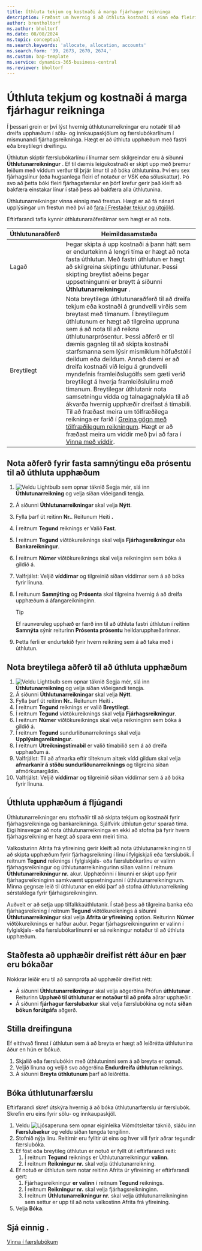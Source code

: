 ```yaml
---
title: Úthluta tekjum og kostnaði á marga fjárhagur reikninga
description: Fræðast um hvernig á að úthluta kostnaði á einn eða fleiri reikninga í fjárhagur.
author: brentholtorf
ms.author: bholtorf
ms.date: 08/08/2024
ms.topic: conceptual
ms.search.keywords: 'allocate, allocation, accounts'
ms.search.form: '39, 2673, 2670, 2674,'
ms.custom: bap-template
ms.service: dynamics-365-business-central
ms.reviewer: bholtorf
---
```


# Úthluta tekjum og kostnaði á marga fjárhagur reikninga

Í þessari grein er því lýst hvernig úthlutunarreikningar eru notaðir til að dreifa upphæðum í sölu- og innkaupaskjölum og færslubókarlínum í mismunandi fjárhagsreikninga. Hægt er að úthluta upphæðum með fastri eða breytilegri dreifingu.  

Úthlutun skiptir færslubókarlínu í línurnar sem skilgreindar eru á síðunni **Úthlutunarreikningur** . Ef til dæmis leigukostnaði er skipt upp með þremur leiðum með víddum verður til þrjár línur til að bóka úthlutunina. Því eru sex fjárhagslínur (eða hugsanlega fleiri ef notaður er VSK eða söluskattur). Þó svo að þetta bóki fleiri fjárhagsfærslur en þörf krefur gerir það kleift að bakfæra einstakar línur í stað þess að bakfæra alla úthlutunina.

Úthlutunarreikningar vinna einnig með frestun. Hægt er að fá nánari upplýsingar um frestun með því að [fara í Frestaðar tekjur og útgjöld](finance-how-defer-revenue-expenses.md).

Eftirfarandi tafla kynnir úthlutunaraðferðirnar sem hægt er að nota.

|Úthlutunaraðferð  |Heimildasamstæða  |
|---------|---------|
|Lagað     | Þegar skipta á upp kostnaði á þann hátt sem er endurtekinn á lengri tíma er hægt að nota fasta úthlutun. Með fastri úthlutun er hægt að skilgreina skiptingu úthlutunar. Þessi skipting breytist aðeins þegar uppsetningunni er breytt á síðunni **Úthlutunarreikningur** .        |
|Breytilegt     | Nota breytilega úthlutunaraðferð til að dreifa tekjum eða kostnaði á grundvelli virðis sem breytast með tímanum. Í breytilegum úthlutunum er hægt að tilgreina uppruna sem á að nota til að reikna úthlutunarprósentur. Þessi aðferð er til dæmis gagnleg til að skipta kostnaði starfsmanna sem lýsir mismiklum höfuðstól í deildum eða deildum. Annað dæmi er að dreifa kostnaði við leigu á grundvelli myndefnis framleiðslugólfs sem gæti verið breytilegt á hverja framleiðslulínu með tímanum. Breytilegar úthlutanir nota samsetningu vídda og talnagagnalykla til að ákvarða hvernig upphæðir dreifast á tímabili. Til að fræðast meira um tölfræðilega reikninga er farið í [Greina gögn með tölfræðilegum reikningum](bi-use-statistical-accounts.md). Hægt er að fræðast meira um víddir með því að fara í [Vinna með víddir](finance-dimensions.md).        |

## Nota aðferð fyrir fasta samnýtingu eða prósentu til að úthluta upphæðum

1.  ![Veldu Lightbulb sem opnar táknið](media/ui-search/search_small.png "Segðu mér hvað þú vilt gera") Segja mér, slá inn **Úthlutunarreikning** og velja síðan viðeigandi tengja.  
1. Á síðunni **Úthlutunarreikningar** skal velja **Nýtt**.
1. Fylla þarf út reitinn **Nr.**. Reitunum Heiti **.** 
1. Í reitnum **Tegund** reiknings er Valið **Fast**.
1. Í reitnum **Tegund** viðtökureiknings skal velja **Fjárhagsreikningur** eða **Bankareikningur**.
1. Í reitnum **Númer** viðtökureiknings skal velja reikninginn sem bóka á gildið á.
1. Valfrjálst: Veljið **víddirnar** og tilgreinið síðan víddirnar sem á að bóka fyrir línuna.
1. Í reitunum **Samnýting** og **Prósenta** skal tilgreina hvernig á að dreifa upphæðum á áfangareikninginn.
  
   > [!TIP]
   > Ef raunveruleg upphæð er færð inn til að úthluta fastri úthlutun í reitinn **Samnýta** sýnir reiturinn **Prósenta prósentu** heildarupphæðarinnar.
1. Þetta ferli er endurtekið fyrir hvern reikning sem á að taka með í úthlutun.

## Nota breytilega aðferð til að úthluta upphæðum

1.  ![Veldu Lightbulb sem opnar táknið](media/ui-search/search_small.png "Segðu mér hvað þú vilt gera") Segja mér, slá inn **Úthlutunarreikning** og velja síðan viðeigandi tengja.  
1. Á síðunni **Úthlutunarreikningar** skal velja **Nýtt**.
1. Fylla þarf út reitinn **Nr.**. Reitunum Heiti **.** 
1. Í reitnum **Tegund** reiknings er valið **Breytilegt**.
1. Í reitnum **Tegund** viðtökureiknings skal velja **Fjárhagsreikningur**.
1. Í reitnum **Númer** viðtökureiknings skal velja reikninginn sem bóka á gildið á.
1. Í reitnum **Tegund** sundurliðunarreiknings skal velja **Upplýsingareikningur**.
1. Í reitnum **Útreikningstímabil** er valið tímabilið sem á að dreifa upphæðum á.
1. Valfrjálst: Til að afmarka eftir tilteknum altæk vídd gildum skal velja **afmarkanir á stöðu sundurliðunarreiknings** og tilgreina síðan afmörkunargildin.
1. Valfrjálst: Veljið **víddirnar** og tilgreinið síðan víddirnar sem á að bóka fyrir línuna.

## Úthluta upphæðum á fljúgandi

Úthlutunarreikningar eru stofnaðir til að skipta tekjum og kostnaði fyrir fjárhagsreikninga og bankareikninga. Sjálfvirk úthlutun getur sparað tíma. Eigi hinsvegar að nota úthlutunarreikninga en ekki að stofna þá fyrir hvern fjárhagsreikning er hægt að spara enn meiri tíma.

Valkosturinn Afrita frá yfireining gerir kleift að nota úthlutunarreikninginn til að skipta upphæðum fyrir fjárhagsreikning í línu í fylgiskjali eða færslubók. Í reitnum **Tegund** reiknings í fylgiskjals- eða færslubókarlínu er valinn fjárhagsreikningur og úthlutunarreikningurinn síðan valinn í reitnum **Úthlutunarreikningur nr.** akur. Upphæðinni í línunni er skipt upp fyrir fjárhagsreikninginn samkvæmt uppsetningunni í úthlutunarreikningnum. Minna gegnsæ leið til úthlutunar en ekki þarf að stofna úthlutunarreikning sérstaklega fyrir fjárhagsreikninginn.

Auðvelt er að setja upp tilfalkkaúthlutanir. Í stað þess að tilgreina banka eða fjárhagsreikning í reitnum **Tegund** viðtökureiknings á síðunni **Úthlutunarreikningur** skal velja **Afrita úr yfireining**  option. Reiturinn **Númer** viðtökureiknings er hafður auður. Þegar fjárhagsreikningurinn er valinn í fylgiskjals- eða færslubókarlínunni er sá reikningur notaður til að úthluta upphæðum.

## Staðfesta að upphæðir dreifist rétt áður en þær eru bókaðar

Nokkrar leiðir eru til að sannprófa að upphæðir dreifist rétt:

* Á síðunni **Úthlutunarreikningur** skal velja aðgerðina Prófun **úthlutunar** . Reiturinn **Upphæð til úthlutunar er notaður til að prófa** aðrar upphæðir.
* Á síðunni **fjárhagur færslubækur** skal velja færslubókina og nota **síðan bókun forútgáfa**  aðgerð.

## Stilla dreifinguna

Ef eitthvað finnst í úthlutun sem á að breyta er hægt að leiðrétta úthlutunina áður en hún er bókuð.  

1. Skjalið eða færslubókin með úthlutuninni sem á að breyta er opnuð.
1. Veljið línuna og veljið svo aðgerðina **Endurdreifa úthlutun** reiknings.
1. Á síðunni **Breyta úthlutunum** þarf að leiðrétta.

## Bóka úthlutunarfærslu

Eftirfarandi skref útskýra hvernig á að bóka úthlutunarfærslu úr færslubók. Skrefin eru eins fyrir sölu- og innkaupaskjöl.

1. Veldu ![Ljósaperuna sem opnar eiginleika Viðmótsleitar](media/ui-search/search_small.png "Segðu mér hvað þú vilt gera") táknið, sláðu inn **Færslubækur** og veldu síðan tengda tengilinn.  
1. Stofnið nýja línu. Reitirnir eru fylltir út eins og hver vill fyrir aðrar tegundir færslubóka.
1. Ef föst eða breytileg úthlutun er notuð er fyllt út í eftirfarandi reiti:
    1. Í reitnum **Tegund** reiknings er Úthlutunarreikningur **valinn**.
    1. Í reitnum **Reikningur nr.** skal velja úthlutunarreikning.
1. Ef notuð er úthlutun sem notar reitinn Afrita úr yfireining er eftirfarandi gert:
    1. Fjárhagsreikningur **er valinn** í reitnum **Tegund** reiknings.
    1. Í reitnum **Reikningur nr.** skal velja fjárhagsreikninginn.
    1. Í reitnum **Úthlutunarreikningur nr.** skal velja úthlutunarreikninginn sem settur er upp til að nota valkostinn Afrita frá yfireining. 
1. Velja **Bóka**.

## Sjá einnig .

[Vinna í færslubókum](ui-work-general-journals.md)  